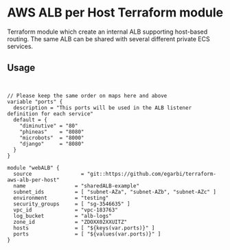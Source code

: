 AWS ALB per Host Terraform module
========================

Terraform module which create an internal ALB supporting host-based routing.
The same ALB can be shared with several different private ECS services.  

Usage
-----

```hcl


// Please keep the same order on maps here and above
variable "ports" {
  description = "This ports will be used in the ALB listener definition for each service"
  default = {
    "diminutive" = "80"
    "phineas"    = "8080"
    "microbots"  = "8000"
    "django"     = "8080"
  }
}

module "webALB" {
  source                = "git::https://github.com/egarbi/terraform-aws-alb-per-host"
  name                = "sharedALB-example"
  subnet_ids          = [ "subnet-AZa", "subnet-AZb", "subnet-AZc" ]
  environment         = "testing"
  security_groups     = [ "sg-3546635" ]
  vpc_id              = "vpc-183763"
  log_bucket          = "alb-logs"
  zone_id             = "ZDOXX02XXUITZ"
  hosts               = [ "${keys(var.ports)}" ]
  ports               = [ "${values(var.ports)}" ]
}
```
